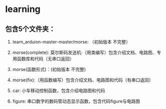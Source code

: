 # learning

## 包含5个文件夹：

1. learn_arduion-master-master/morse: （初始版本 不完整）

2. morse(complete): 莫尔斯码发送机:（用类编写）包含介绍文档、电路图、专用函数库和代码（无串口返回）  

3. morse(函数形式)：(初始版本 不完整)

4. morse(fix):（用函数编写）包含介绍文档、电路图和代码（有串口返回）

5. car: 小车移动控制函数，包含介绍电路图和代码
  
6. figure: 串口数字的数码管动态显示函数，包含代码figure与电路图
